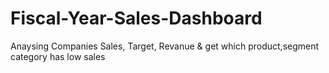# Fiscal-Year-Sales-Dashboard
Anaysing Companies Sales, Target, Revanue &amp; get which product,segment category has low sales  
